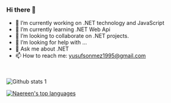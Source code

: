 ### Hi there 👋

- 🔭 I’m currently working on .NET technology and JavaScript
- 🌱 I’m currently learning .NET Web Api
- 👯 I’m looking to collaborate on .NET projects.
- 🤔 I’m looking for help with ...
- 💬 Ask me about .NET
- 📫 How to reach me: yusufsonmez1995@gmail.com

<br>


![Github stats 1](https://github-readme-stats.vercel.app/api?username=yusufsonmez&show_icons=true&theme=gradient) 

[![Naereen's top languages](https://github-readme-stats.vercel.app/api/top-langs/?yusufsonmez=Naereen&theme=blue-green)](https://github.com/yusufsonmez/github-readme-stats)

